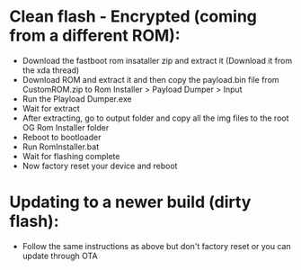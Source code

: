 # Clean flash - Encrypted (coming from a different ROM):
- Download the fastboot rom insataller zip and extract it (Download it from the xda thread)
- Download ROM and extract it and then copy the payload.bin file from CustomROM.zip to Rom Installer > Payload Dumper > Input
- Run the Playload Dumper.exe
- Wait for extract
- After extracting, go to output folder and copy all the img files to the root OG Rom Installer folder
- Reboot to bootloader
- Run RomInstaller.bat
- Wait for flashing complete
- Now factory reset your device and reboot

# Updating to a newer build (dirty flash):
- Follow the same instructions as above but don't factory reset or you can update through OTA
